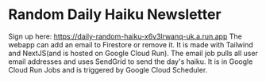 # Random Daily Haiku Newsletter
Sign up here: https://daily-random-haiku-x6v3lrwanq-uk.a.run.app
The webapp can add an email to Firestore or remove it. It is made with Tailwind and NextJS(and is hosted on Google Cloud Run). The email job pulls all user email addresses and uses SendGrid to send the day's haiku. It is in Google Cloud Run Jobs and is triggered by Google Cloud Scheduler.